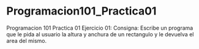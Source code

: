 # Programacion101_Practica01

Programacion 101 Practica 01 Ejercicio 01:
Consigna:
Escribe un programa que le pida al usuario la altura y anchura de un rectangulo y le devuelva el area del mismo.
